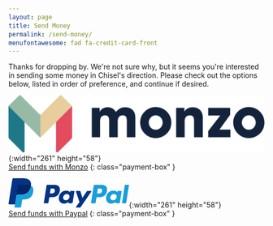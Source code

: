 ```yaml
---
layout: page
title: Send Money
permalink: /send-money/
menufontawesome: fad fa-credit-card-front
---
```


Thanks for dropping by. We're not sure why, but it seems you're interested in
sending some money in Chisel's direction. Please check out the options below,
listed in order of preference, and continue if desired.

![Send funds with Monzo](/assets/images/monzo.png){:width="261" height="58"}   <br/> [Send funds with Monzo](https://monzo.me/chiselwright/)
{: class="payment-box" }

![Send funds with Paypal](/assets/images/paypal.png){:width="261" height="58"} <br/> [Send funds with Paypal](https://www.paypal.me/chizcw/)
{: class="payment-box" }

<script type='text/javascript' src='https://ko-fi.com/widgets/widget_2.js'></script><script type='text/javascript'>kofiwidget2.init('Support Me on Ko-fi', '#29abe0', 'H2H06CBE');kofiwidget2.draw();</script> 
